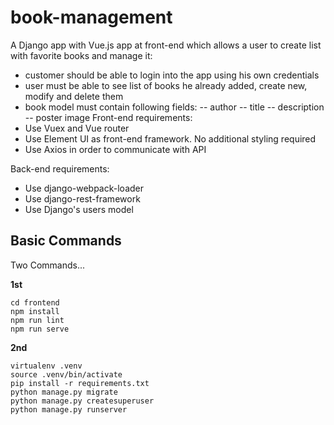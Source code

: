 # book-management
A Django app with Vue.js app at front-end which allows a user to create list with favorite books and manage it: 
- customer should be able to login into the app using his own credentials 
- user must be able to see list of books he already added, create new, modify and delete them 
- book model must contain following fields: -- author -- title -- description -- poster image Front-end requirements: 
- Use Vuex and Vue router 
- Use Element UI as front-end framework. No additional styling required 
- Use Axios in order to communicate with API 

Back-end requirements: 
- Use django-webpack-loader 
- Use django-rest-framework 
- Use Django's users model


Basic Commands
--------------
Two Commands...


**1st**
```
cd frontend
npm install
npm run lint
npm run serve
```

**2nd**

```
virtualenv .venv
source .venv/bin/activate
pip install -r requirements.txt
python manage.py migrate
python manage.py createsuperuser
python manage.py runserver
```

